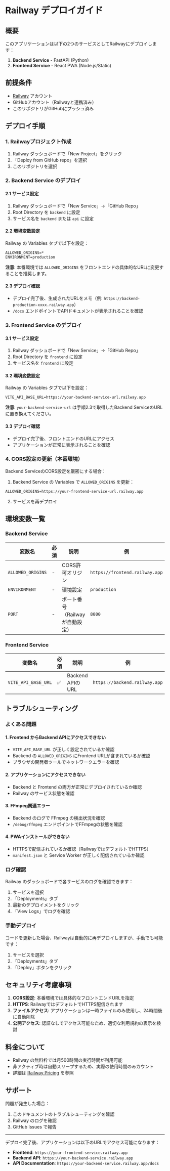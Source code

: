 # Railway デプロイガイド

## 概要

このアプリケーションは以下の2つのサービスとしてRailwayにデプロイします：

1. **Backend Service** - FastAPI (Python)
2. **Frontend Service** - React PWA (Node.js/Static)

## 前提条件

- [Railway](https://railway.app/) アカウント
- GitHubアカウント（Railwayと連携済み）
- このリポジトリがGitHubにプッシュ済み

## デプロイ手順

### 1. Railwayプロジェクト作成

1. Railway ダッシュボードで「New Project」をクリック
2. 「Deploy from GitHub repo」を選択
3. このリポジトリを選択

### 2. Backend Service のデプロイ

#### 2.1 サービス設定
1. Railway ダッシュボードで「New Service」→「GitHub Repo」
2. Root Directory を `backend` に設定
3. サービス名を `backend` または `api` に設定

#### 2.2 環境変数設定
Railway の Variables タブで以下を設定：

```
ALLOWED_ORIGINS=*
ENVIRONMENT=production
```

**注意**: 本番環境では `ALLOWED_ORIGINS` をフロントエンドの具体的なURLに変更することを推奨します。

#### 2.3 デプロイ確認
- デプロイ完了後、生成されたURLをメモ（例: `https://backend-production-xxxx.railway.app`）
- `/docs` エンドポイントでAPIドキュメントが表示されることを確認

### 3. Frontend Service のデプロイ

#### 3.1 サービス設定
1. Railway ダッシュボードで「New Service」→「GitHub Repo」
2. Root Directory を `frontend` に設定
3. サービス名を `frontend` に設定

#### 3.2 環境変数設定
Railway の Variables タブで以下を設定：

```
VITE_API_BASE_URL=https://your-backend-service-url.railway.app
```

**注意**: `your-backend-service-url` は手順2.3で取得したBackend ServiceのURLに置き換えてください。

#### 3.3 デプロイ確認
- デプロイ完了後、フロントエンドのURLにアクセス
- アプリケーションが正常に表示されることを確認

### 4. CORS設定の更新（本番環境）

Backend ServiceのCORS設定を厳密にする場合：

1. Backend Service の Variables で `ALLOWED_ORIGINS` を更新：
```
ALLOWED_ORIGINS=https://your-frontend-service-url.railway.app
```

2. サービスを再デプロイ

## 環境変数一覧

### Backend Service

| 変数名 | 必須 | 説明 | 例 |
|--------|------|------|-----|
| `ALLOWED_ORIGINS` | - | CORS許可オリジン | `https://frontend.railway.app` |
| `ENVIRONMENT` | - | 環境設定 | `production` |
| `PORT` | - | ポート番号（Railwayが自動設定） | `8000` |

### Frontend Service

| 変数名 | 必須 | 説明 | 例 |
|--------|------|------|-----|
| `VITE_API_BASE_URL` | ✅ | Backend APIのURL | `https://backend.railway.app` |

## トラブルシューティング

### よくある問題

#### 1. Frontend からBackend APIにアクセスできない
- `VITE_API_BASE_URL` が正しく設定されているか確認
- Backend の `ALLOWED_ORIGINS` にFrontend URLが含まれているか確認
- ブラウザの開発者ツールでネットワークエラーを確認

#### 2. アプリケーションにアクセスできない
- Backend と Frontend の両方が正常にデプロイされているか確認
- Railway のサービス状態を確認

#### 3. FFmpeg関連エラー
- Backend のログで FFmpeg の検出状況を確認
- `/debug/ffmpeg` エンドポイントでFFmpegの状態を確認

#### 4. PWAインストールができない
- HTTPSで配信されているか確認（RailwayではデフォルトでHTTPS）
- `manifest.json` と Service Worker が正しく配信されているか確認

### ログ確認

Railway のダッシュボードで各サービスのログを確認できます：

1. サービスを選択
2. 「Deployments」タブ
3. 最新のデプロイメントをクリック
4. 「View Logs」でログを確認

### 手動デプロイ

コードを更新した場合、Railwayは自動的に再デプロイしますが、手動でも可能です：

1. サービスを選択
2. 「Deployments」タブ
3. 「Deploy」ボタンをクリック

## セキュリティ考慮事項

1. **CORS設定**: 本番環境では具体的なフロントエンドURLを指定
2. **HTTPS**: RailwayではデフォルトでHTTPS配信されます
3. **ファイルアクセス**: アプリケーションは一時ファイルのみ使用し、24時間後に自動削除
4. **公開アクセス**: 認証なしでアクセス可能なため、適切な利用規約の表示を検討

## 料金について

- Railway の無料枠では月500時間の実行時間が利用可能
- 非アクティブ時は自動スリープするため、実際の使用時間のみカウント
- 詳細は [Railway Pricing](https://railway.app/pricing) を参照

## サポート

問題が発生した場合：

1. このドキュメントのトラブルシューティングを確認
2. Railway のログを確認
3. GitHub Issues で報告

---

デプロイ完了後、アプリケーションは以下のURLでアクセス可能になります：
- **Frontend**: `https://your-frontend-service.railway.app`
- **Backend API**: `https://your-backend-service.railway.app`
- **API Documentation**: `https://your-backend-service.railway.app/docs`
